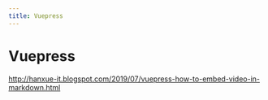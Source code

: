 ```yaml
---
title: Vuepress
---
```


# Vuepress

http://hanxue-it.blogspot.com/2019/07/vuepress-how-to-embed-video-in-markdown.html
